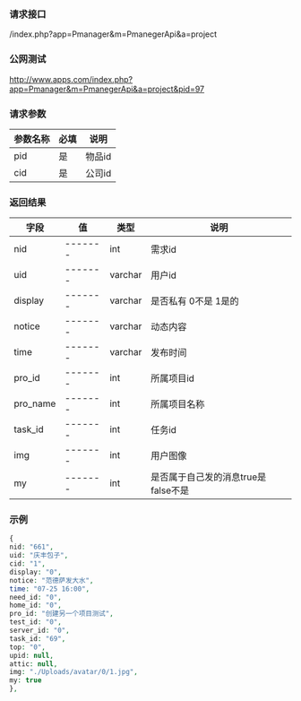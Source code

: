 ### **请求接口**
/index.php?app=Pmanager&m=PmanegerApi&a=project



### **公网测试**
http://www.apps.com/index.php?app=Pmanager&m=PmanegerApi&a=project&pid=97

### **请求参数**

| 参数名称  |必填|     说明      |
|------|-----|------|
| pid     | 是 |   物品id   |
| cid     | 是 |   公司id   |


### **返回结果**
|字段        |值          |类型    |说明        |
| ---------  |--------    |-------- |--------  |
|nid|-------   |int    |需求id   |
|uid| -------     |varchar  |用户id   |
|display|-------     |varchar   |是否私有 0不是 1是的|
|notice| -------     |   varchar        |  动态内容    |
|time| -------    |varchar  |发布时间|
|pro_id| -------     |int  |所属项目id|
|pro_name| -------     |int  |所属项目名称|
|task_id| -------     |int  |任务id   |
|img| -------     |int  |用户图像   |
|my| -------     |int  |是否属于自己发的消息true是  false不是   |

### **示例**
````php
{
nid: "661",
uid: "庆丰包子",
cid: "1",
display: "0",
notice: "范德萨发大水",
time: "07-25 16:00",
need_id: "0",
home_id: "0",
pro_id: "创建另一个项目测试",
test_id: "0",
server_id: "0",
task_id: "69",
top: "0",
upid: null,
attic: null,
img: "./Uploads/avatar/0/1.jpg",
my: true
},